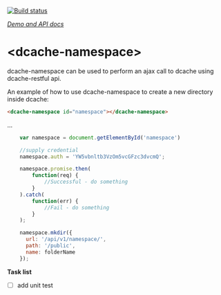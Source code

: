 [![Build status](https://travis-ci.org/dcache-elements/dcache-namespace.svg?branch=master)](https://travis-ci.org/dcache-elements/dcache-namespace)

_[Demo and API docs](https://dcache-elements.github.io/dcache-namespace/components/dcache-namespace/)_

# \<dcache-namespace\>

dcache-namespace can be used to perform an ajax call to dcache using 
dcache-restful api.

An example of how to use dcache-namespace to create a new directory 
inside dcache:

```html
<dcache-namespace id="namespace"></dcache-namespace>
```
...

```javascript
    var namespace = document.getElementById('namespace')

    //supply credential
    namespace.auth = 'YW5vbnltb3VzOm5vcGFzc3dvcmQ';

    namespace.promise.then(
        function(req) {
            //Successful - do something 
        }
    ).catch(
        function(err) {
            //Fail - do something
        }
    );

    namespace.mkdir({
      url: '/api/v1/namespace/', 
      path: '/public', 
      name: folderName
    });
```

**Task list**

- [ ] add unit test
